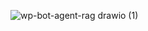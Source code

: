 ![wp-bot-agent-rag drawio (1)](https://github.com/user-attachments/assets/d80115c8-46bf-4f49-9220-9f76257a9cb5)
